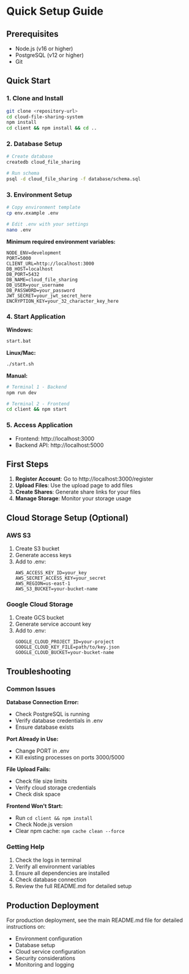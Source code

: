 # Quick Setup Guide

## Prerequisites
- Node.js (v16 or higher)
- PostgreSQL (v12 or higher)
- Git

## Quick Start

### 1. Clone and Install
```bash
git clone <repository-url>
cd cloud-file-sharing-system
npm install
cd client && npm install && cd ..
```

### 2. Database Setup
```bash
# Create database
createdb cloud_file_sharing

# Run schema
psql -d cloud_file_sharing -f database/schema.sql
```

### 3. Environment Setup
```bash
# Copy environment template
cp env.example .env

# Edit .env with your settings
nano .env
```

**Minimum required environment variables:**
```env
NODE_ENV=development
PORT=5000
CLIENT_URL=http://localhost:3000
DB_HOST=localhost
DB_PORT=5432
DB_NAME=cloud_file_sharing
DB_USER=your_username
DB_PASSWORD=your_password
JWT_SECRET=your_jwt_secret_here
ENCRYPTION_KEY=your_32_character_key_here
```

### 4. Start Application

**Windows:**
```bash
start.bat
```

**Linux/Mac:**
```bash
./start.sh
```

**Manual:**
```bash
# Terminal 1 - Backend
npm run dev

# Terminal 2 - Frontend
cd client && npm start
```

### 5. Access Application
- Frontend: http://localhost:3000
- Backend API: http://localhost:5000

## First Steps

1. **Register Account**: Go to http://localhost:3000/register
2. **Upload Files**: Use the upload page to add files
3. **Create Shares**: Generate share links for your files
4. **Manage Storage**: Monitor your storage usage

## Cloud Storage Setup (Optional)

### AWS S3
1. Create S3 bucket
2. Generate access keys
3. Add to .env:
   ```env
   AWS_ACCESS_KEY_ID=your_key
   AWS_SECRET_ACCESS_KEY=your_secret
   AWS_REGION=us-east-1
   AWS_S3_BUCKET=your-bucket-name
   ```

### Google Cloud Storage
1. Create GCS bucket
2. Generate service account key
3. Add to .env:
   ```env
   GOOGLE_CLOUD_PROJECT_ID=your-project
   GOOGLE_CLOUD_KEY_FILE=path/to/key.json
   GOOGLE_CLOUD_BUCKET=your-bucket-name
   ```

## Troubleshooting

### Common Issues

**Database Connection Error:**
- Check PostgreSQL is running
- Verify database credentials in .env
- Ensure database exists

**Port Already in Use:**
- Change PORT in .env
- Kill existing processes on ports 3000/5000

**File Upload Fails:**
- Check file size limits
- Verify cloud storage credentials
- Check disk space

**Frontend Won't Start:**
- Run `cd client && npm install`
- Check Node.js version
- Clear npm cache: `npm cache clean --force`

### Getting Help

1. Check the logs in terminal
2. Verify all environment variables
3. Ensure all dependencies are installed
4. Check database connection
5. Review the full README.md for detailed setup

## Production Deployment

For production deployment, see the main README.md file for detailed instructions on:
- Environment configuration
- Database setup
- Cloud service configuration
- Security considerations
- Monitoring and logging
